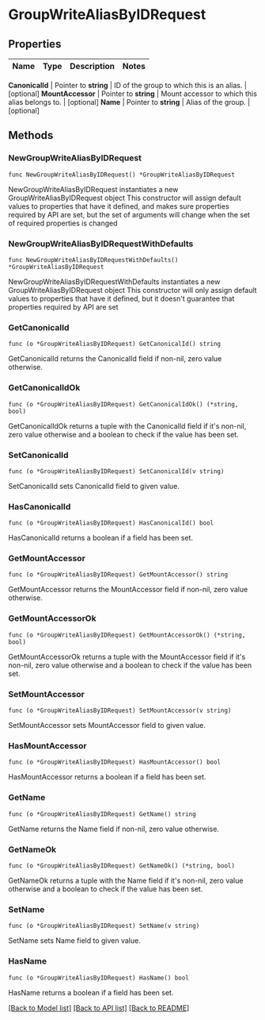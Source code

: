 # GroupWriteAliasByIDRequest


## Properties

Name | Type | Description | Notes
------------ | ------------- | ------------- | -------------


**CanonicalId** | Pointer to **string** | ID of the group to which this is an alias. | [optional] 
**MountAccessor** | Pointer to **string** | Mount accessor to which this alias belongs to. | [optional] 
**Name** | Pointer to **string** | Alias of the group. | [optional] 



## Methods


### NewGroupWriteAliasByIDRequest

`func NewGroupWriteAliasByIDRequest() *GroupWriteAliasByIDRequest`

NewGroupWriteAliasByIDRequest instantiates a new GroupWriteAliasByIDRequest object
This constructor will assign default values to properties that have it defined,
and makes sure properties required by API are set, but the set of arguments
will change when the set of required properties is changed

### NewGroupWriteAliasByIDRequestWithDefaults

`func NewGroupWriteAliasByIDRequestWithDefaults() *GroupWriteAliasByIDRequest`

NewGroupWriteAliasByIDRequestWithDefaults instantiates a new GroupWriteAliasByIDRequest object
This constructor will only assign default values to properties that have it defined,
but it doesn't guarantee that properties required by API are set


### GetCanonicalId

`func (o *GroupWriteAliasByIDRequest) GetCanonicalId() string`

GetCanonicalId returns the CanonicalId field if non-nil, zero value otherwise.

### GetCanonicalIdOk

`func (o *GroupWriteAliasByIDRequest) GetCanonicalIdOk() (*string, bool)`

GetCanonicalIdOk returns a tuple with the CanonicalId field if it's non-nil, zero value otherwise
and a boolean to check if the value has been set.

### SetCanonicalId

`func (o *GroupWriteAliasByIDRequest) SetCanonicalId(v string)`

SetCanonicalId sets CanonicalId field to given value.


### HasCanonicalId

`func (o *GroupWriteAliasByIDRequest) HasCanonicalId() bool`

HasCanonicalId returns a boolean if a field has been set.




### GetMountAccessor

`func (o *GroupWriteAliasByIDRequest) GetMountAccessor() string`

GetMountAccessor returns the MountAccessor field if non-nil, zero value otherwise.

### GetMountAccessorOk

`func (o *GroupWriteAliasByIDRequest) GetMountAccessorOk() (*string, bool)`

GetMountAccessorOk returns a tuple with the MountAccessor field if it's non-nil, zero value otherwise
and a boolean to check if the value has been set.

### SetMountAccessor

`func (o *GroupWriteAliasByIDRequest) SetMountAccessor(v string)`

SetMountAccessor sets MountAccessor field to given value.


### HasMountAccessor

`func (o *GroupWriteAliasByIDRequest) HasMountAccessor() bool`

HasMountAccessor returns a boolean if a field has been set.




### GetName

`func (o *GroupWriteAliasByIDRequest) GetName() string`

GetName returns the Name field if non-nil, zero value otherwise.

### GetNameOk

`func (o *GroupWriteAliasByIDRequest) GetNameOk() (*string, bool)`

GetNameOk returns a tuple with the Name field if it's non-nil, zero value otherwise
and a boolean to check if the value has been set.

### SetName

`func (o *GroupWriteAliasByIDRequest) SetName(v string)`

SetName sets Name field to given value.


### HasName

`func (o *GroupWriteAliasByIDRequest) HasName() bool`

HasName returns a boolean if a field has been set.









[[Back to Model list]](../README.md#documentation-for-models) [[Back to API list]](../README.md#documentation-for-api-endpoints) [[Back to README]](../README.md)


